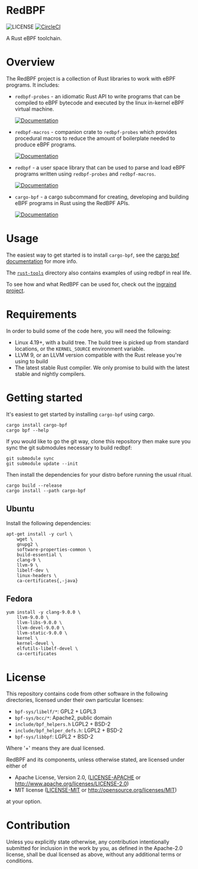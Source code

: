 RedBPF
======

![LICENSE](https://img.shields.io/badge/license-MIT%2FApache--2.0-blue.svg)
[![CircleCI](https://circleci.com/gh/redsift/redbpf.svg?style=shield)](https://circleci.com/gh/redsift/redbpf)

A Rust eBPF toolchain.

# Overview

The RedBPF project is a collection of Rust libraries to work with eBPF
programs. It includes:

- `redbpf-probes` - an idiomatic Rust API to write programs that can be
compiled to eBPF bytecode and executed by the linux in-kernel eBPF virtual
machine.
    
    [![Documentation](https://img.shields.io/badge/docs-latest-red.svg)](https://ingraind.org/api/redbpf_probes/)

- `redbpf-macros` - companion crate to `redbpf-probes` which provides
procedural macros to reduce the amount of boilerplate needed to produce eBPF
programs.

    [![Documentation](https://img.shields.io/badge/docs-latest-red.svg)](https://ingraind.org/api/redbpf_macros/)

- `redbpf` - a user space library that can be used to parse and load eBPF
programs written using `redbpf-probes` and `redbpf-macros`.

    [![Documentation](https://img.shields.io/badge/docs-latest-red.svg)](https://ingraind.org/api/redbpf/)

- `cargo-bpf` - a cargo subcommand for creating, developing and building eBPF
programs in Rust using the RedBPF APIs.
    
    [![Documentation](https://img.shields.io/badge/docs-latest-red.svg)](https://ingraind.org/api/cargo_bpf/)

# Usage

The easiest way to get started is to install `cargo-bpf`, see the
[cargo bpf
documentation](https://ingraind.org/api/cargo_bpf/)
for more info.

The
[`rust-tools`](https://github.com/redsift/redbpf/tree/master/redbpf-tools)
directory also contains examples of using redbpf in real life.

To see how and what RedBPF can be used for, check out the [ingraind
project](https://github.com/redsift/ingraind/tree/v1.0).

# Requirements

In order to build some of the code here, you will need the following:

 * Linux 4.19+, with a build tree. The build tree is picked up from standard locations, or the `KERNEL_SOURCE` environment variable.
 * LLVM 9, or an LLVM version compatible with the Rust release you're using to build
 * The latest stable Rust compiler. We only promise to build with the latest stable and nightly compilers.

# Getting started

It's easiest to get started by installing `cargo-bpf` using cargo.

	cargo install cargo-bpf
	cargo bpf --help

If you would like to go the git way, clone this repository then make
sure you sync the git submodules necessary to build redbpf:

    git submodule sync
    git submodule update --init

Then install the dependencies for your distro before running the usual ritual.

	cargo build --release
    cargo install --path cargo-bpf

## Ubuntu

Install the following dependencies:

	apt-get install -y curl \
		wget \
		gnupg2 \
		software-properties-common \
		build-essential \
		clang-9 \
		llvm-9 \
		libelf-dev \
		linux-headers \
		ca-certificates{,-java}

## Fedora

	yum install -y clang-9.0.0 \
		llvm-9.0.0 \
		llvm-libs-9.0.0 \
		llvm-devel-9.0.0 \
		llvm-static-9.0.0 \
		kernel \
		kernel-devel \
		elfutils-libelf-devel \
		ca-certificates

# License

This repository contains code from other software in the following
directories, licensed under their own particular licenses:

 * `bpf-sys/libelf/*`: GPL2 + LGPL3 
 * `bpf-sys/bcc/*`: Apache2, public domain
 * `include/bpf_helpers.h` LGPL2 + BSD-2
 * `include/bpf_helper_defs.h`: LGPL2 + BSD-2
 * `bpf-sys/libbpf`: LGPL2 + BSD-2
 
Where '+' means they are dual licensed.

RedBPF and its components, unless otherwise stated, are licensed under either of

 * Apache License, Version 2.0, ([LICENSE-APACHE](LICENSE-APACHE) or http://www.apache.org/licenses/LICENSE-2.0)
 * MIT license ([LICENSE-MIT](LICENSE-MIT) or http://opensource.org/licenses/MIT)

at your option.

# Contribution

Unless you explicitly state otherwise, any contribution intentionally submitted
for inclusion in the work by you, as defined in the Apache-2.0 license, shall be dual licensed as above, without any
additional terms or conditions.
